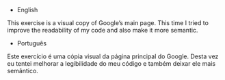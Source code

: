 - English

This exercise is a visual copy of Google’s main page. 
This time I tried to improve the readability of my code and also make it more semantic.


- Português

Este exercício é uma cópia visual da página principal do Google. 
Desta vez eu tentei melhorar a legibilidade do meu código e também deixar ele mais semântico.
